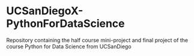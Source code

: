 # UCSanDiegoX-PythonForDataScience
Repository containing the half course mini-project and final project of the course Python for Data Science from UCSanDiego
